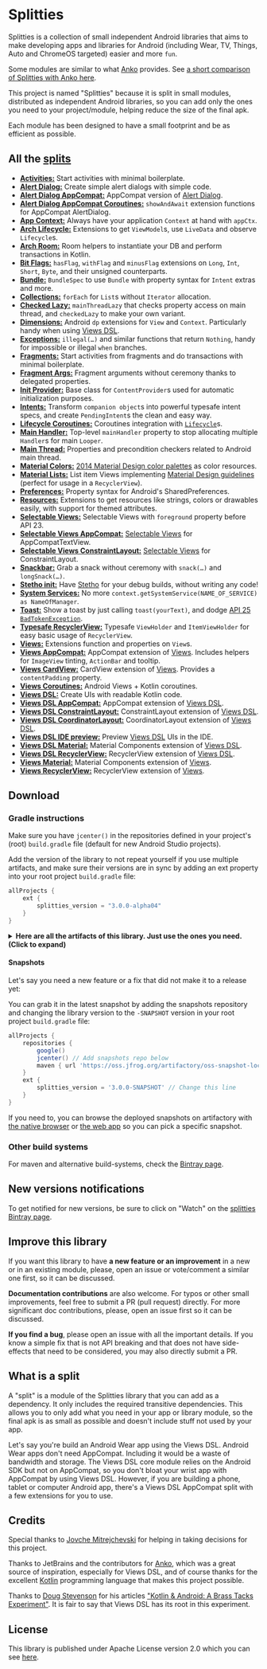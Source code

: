 # Splitties

Splitties is a collection of small independent Android libraries that aims
to make developing apps and libraries for Android (including Wear, TV,
Things, Auto and ChromeOS targeted) easier and more `fun`.

Some modules are similar to what [Anko](https://github.com/Kotlin/anko) provides. See [a short comparison of Splitties with Anko here](Comparison_with_anko.md).

This project is named "Splitties" because it is split in small modules,
distributed as independent Android libraries, so you can add only the ones
you need to your project/module, helping reduce the size of the final apk.

Each module has been designed to have a small footprint and be as efficient
as possible.

## All the [splits](#what-is-a-split "What is a split in Splitties?")

- **[Activities:](modules/activities)** Start activities with minimal boilerplate.
- **[Alert Dialog:](modules/alertdialog)** Create simple alert dialogs with simple code.
- **[Alert Dialog AppCompat:](modules/alertdialog-appcompat)** AppCompat version of
[Alert Dialog](modules/alertdialog).
- **[Alert Dialog AppCompat Coroutines:](modules/alertdialog-appcompat-coroutines)**
`showAndAwait` extension functions for AppCompat AlertDialog.
- **[App Context:](modules/appctx)** Always have your application `Context` at hand with `appCtx`.
- **[Arch Lifecycle:](modules/arch-lifecycle)** Extensions to get `ViewModel`s, use `LiveData` and observe
`Lifecycle`s.
- **[Arch Room:](modules/arch-room)** Room helpers to instantiate your DB and perform transactions in
Kotlin.
- **[Bit Flags:](modules/bitflags)** `hasFlag`, `withFlag` and `minusFlag` extensions on `Long`, `Int`,
`Short`, `Byte`, and their unsigned counterparts.
- **[Bundle:](modules/bundle)** `BundleSpec` to use `Bundle` with property syntax for `Intent` extras
and more.
- **[Collections:](modules/collections)** `forEach` for `List`s without `Iterator` allocation.
- **[Checked Lazy:](modules/checkedlazy)** `mainThreadLazy` that checks property access on main thread, and
`checkedLazy` to make your own variant.
- **[Dimensions:](modules/dimensions)** Android `dp` extensions for `View` and `Context`. Particularly
handy when using [Views DSL](modules/views-dsl).
- **[Exceptions:](modules/exceptions)** `illegal(…)` and similar functions that return `Nothing`, handy for
impossible or illegal `when` branches.
- **[Fragments:](modules/fragments)** Start activities from fragments and do transactions with minimal
boilerplate.
- **[Fragment Args:](modules/fragmentargs)** Fragment arguments without ceremony thanks to delegated
properties.
- **[Init Provider:](modules/initprovider)** Base class for `ContentProvider`s used for automatic
initialization purposes.
- **[Intents:](modules/intents)** Transform `companion object`s into powerful typesafe intent specs, and
create `PendingIntent`s the clean and easy way.
- **[Lifecycle Coroutines:](modules/lifecycle-coroutines)** Coroutines integration with [`Lifecycle`](
https://developer.android.com/reference/kotlin/androidx/lifecycle/Lifecycle)s.
- **[Main Handler:](modules/mainhandler)** Top-level `mainHandler` property to stop allocating multiple
`Handler`s for main `Looper`.
- **[Main Thread:](modules/mainthread)** Properties and precondition checkers related to Android main thread.
- **[Material Colors:](modules/material-colors)** [2014 Material Design color palettes](
https://material.io/design/color/#tools-for-picking-colors) as color resources.
- **[Material Lists:](modules/material-lists)** List item Views implementing [Material Design guidelines](
https://material.io/guidelines) (perfect for usage in a `RecyclerView`).
- **[Preferences:](modules/preferences)** Property syntax for Android's SharedPreferences.
- **[Resources:](modules/resources)** Extensions to get resources like strings, colors or drawables easily,
with support for themed attributes.
- **[Selectable Views:](modules/views-selectable)** Selectable Views with `foreground` property before
API 23.
- **[Selectable Views AppCompat:](modules/views-selectable-appcompat)** [Selectable Views](modules/views-selectable)
for AppCompatTextView.
- **[Selectable Views ConstraintLayout:](modules/views-selectable-constraintlayout)**
[Selectable Views](modules/views-selectable) for ConstraintLayout.
- **[Snackbar:](modules/snackbar)** Grab a snack without ceremony with `snack(…)` and `longSnack(…)`.
- **[Stetho init:](modules/stetho-init)** Have [Stetho](https://github.com/facebook/stetho) for your debug
builds, without writing any code!
- **[System Services:](modules/systemservices)** No more
`context.getSystemService(NAME_OF_SERVICE) as NameOfManager`.
- **[Toast:](modules/toast)** Show a toast by just calling `toast(yourText)`, and dodge [API 25
`BadTokenException`](https://github.com/drakeet/ToastCompat#why).
- **[Typesafe RecyclerView:](modules/typesaferecyclerview)** Typesafe `ViewHolder` and `ItemViewHolder` for
easy basic usage of `RecyclerView`.
- **[Views:](modules/views)** Extensions function and properties on `View`s.
- **[Views AppCompat:](modules/views-appcompat)** AppCompat extension of [Views](modules/views). Includes helpers
for `ImageView` tinting, `ActionBar` and tooltip.
- **[Views CardView:](modules/views-cardview)** CardView extension of [Views](modules/views). Provides a
`contentPadding` property.
- **[Views Coroutines:](modules/views-coroutines)** Android Views + Kotlin coroutines.
- **[Views DSL:](modules/views-dsl)** Create UIs with readable Kotlin code.
- **[Views DSL AppCompat:](modules/views-dsl-appcompat)** AppCompat extension of [Views DSL](modules/views-dsl).
- **[Views DSL ConstraintLayout:](modules/views-dsl-constraintlayout)** ConstraintLayout extension of
[Views DSL](modules/views-dsl).
- **[Views DSL CoordinatorLayout:](modules/views-dsl-coordinatorlayout)** CoordinatorLayout extension of
[Views DSL](modules/views-dsl).
- **[Views DSL IDE preview:](modules/views-dsl-ide-preview)** Preview [Views DSL](modules/views-dsl) UIs in the IDE.
- **[Views DSL Material:](modules/views-dsl-material)** Material Components extension of [Views DSL](modules/views-dsl).
- **[Views DSL RecyclerView:](modules/views-dsl-recyclerview)** RecyclerView extension of [Views DSL](modules/views-dsl).
- **[Views Material:](modules/views-material)** Material Components extension of [Views](modules/views).
- **[Views RecyclerView:](modules/views-recyclerview)** RecyclerView extension of [Views](modules/views).

## Download

### Gradle instructions
Make sure you have `jcenter()` in the repositories defined in your project's
(root) `build.gradle` file (default for new Android Studio projects).

Add the version of the library to not repeat yourself if you use multiple
artifacts, and make sure their versions are in sync by adding an ext property
into your root project `build.gradle` file:
```groovy
allProjects {
    ext {
        splitties_version = "3.0.0-alpha04"
    }
}
```

<details>
<summary>
<b>Here are all the artifacts of this library. Just use the ones you need. (Click to expand)</b>
</summary>

```kts
implementation("com.louiscad.splitties:splitties-activities:$splitties_version")
implementation("com.louiscad.splitties:splitties-alertdialog:$splitties_version")
implementation("com.louiscad.splitties:splitties-alertdialog-appcompat:$splitties_version")
implementation("com.louiscad.splitties:splitties-alertdialog-appcompat-coroutines:$splitties_version")
implementation("com.louiscad.splitties:splitties-appctx:$splitties_version")
implementation("com.louiscad.splitties:splitties-arch-lifecycle:$splitties_version")
implementation("com.louiscad.splitties:splitties-arch-room:$splitties_version")
implementation("com.louiscad.splitties:splitties-bitflags:$splitties_version")
implementation("com.louiscad.splitties:splitties-bundle:$splitties_version")
implementation("com.louiscad.splitties:splitties-checkedlazy:$splitties_version")
implementation("com.louiscad.splitties:splitties-collections:$splitties_version")
implementation("com.louiscad.splitties:splitties-dimensions:$splitties_version")
implementation("com.louiscad.splitties:splitties-exceptions:$splitties_version")
implementation("com.louiscad.splitties:splitties-fragments:$splitties_version")
implementation("com.louiscad.splitties:splitties-fragmentargs:$splitties_version")
implementation("com.louiscad.splitties:splitties-initprovider:$splitties_version")
implementation("com.louiscad.splitties:splitties-intents:$splitties_version")
implementation("com.louiscad.splitties:splitties-lifecycle-coroutines:$splitties_version")
implementation("com.louiscad.splitties:splitties-mainhandler:$splitties_version")
implementation("com.louiscad.splitties:splitties-mainthread:$splitties_version")
implementation("com.louiscad.splitties:splitties-material-colors:$splitties_version")
implementation("com.louiscad.splitties:splitties-material-lists:$splitties_version")
implementation("com.louiscad.splitties:splitties-preferences:$splitties_version")
implementation("com.louiscad.splitties:splitties-resources:$splitties_version")
implementation("com.louiscad.splitties:splitties-snackbar:$splitties_version")
debugImplementation("com.louiscad.splitties:splitties-stetho-init:$splitties_version")
implementation("com.louiscad.splitties:splitties-systemservices:$splitties_version")
implementation("com.louiscad.splitties:splitties-toast:$splitties_version")
implementation("com.louiscad.splitties:splitties-typesaferecyclerview:$splitties_version")
implementation("com.louiscad.splitties:splitties-views:$splitties_version")
implementation("com.louiscad.splitties:splitties-views-appcompat:$splitties_version")
implementation("com.louiscad.splitties:splitties-views-cardview:$splitties_version")
implementation("com.louiscad.splitties:splitties-views-coroutines:$splitties_version")
implementation("com.louiscad.splitties:splitties-views-dsl:$splitties_version")
implementation("com.louiscad.splitties:splitties-views-dsl-appcompat:$splitties_version")
implementation("com.louiscad.splitties:splitties-views-dsl-constraintlayout:$splitties_version")
implementation("com.louiscad.splitties:splitties-views-dsl-coordinatorlayout:$splitties_version")
debugImplementation("com.louiscad.splitties:splitties-views-dsl-ide-preview:$splitties_version")
implementation("com.louiscad.splitties:splitties-views-dsl-material:$splitties_version")
implementation("com.louiscad.splitties:splitties-views-dsl-recyclerview:$splitties_version")
implementation("com.louiscad.splitties:splitties-views-material:$splitties_version")
implementation("com.louiscad.splitties:splitties-views-recyclerview:$splitties_version")
implementation("com.louiscad.splitties:splitties-views-selectable:$splitties_version")
implementation("com.louiscad.splitties:splitties-views-selectable-appcompat:$splitties_version")
implementation("com.louiscad.splitties:splitties-views-selectable-constraintlayout:$splitties_version")
```

</details>

#### Snapshots
Let's say you need a new feature or a fix that did
not make it to a release yet:

You can grab it in the latest snapshot by adding the
snapshots repository and changing the library version to the `-SNAPSHOT`
version in your root project `build.gradle` file:

```groovy
allProjects {
    repositories {
        google()
        jcenter() // Add snapshots repo below
        maven { url 'https://oss.jfrog.org/artifactory/oss-snapshot-local' }
    }
    ext {
        splitties_version = '3.0.0-SNAPSHOT' // Change this line
    }
}
```

If you need to, you can browse the deployed snapshots on artifactory with [the native browser](
https://oss.jfrog.org/list/oss-snapshot-local/com/louiscad/splitties/) or [the web app](
https://oss.jfrog.org/webapp/#/artifacts/browse/tree/General/oss-snapshot-local/com/louiscad/splitties
) so you can pick a specific snapshot.

### Other build systems
For maven and alternative build-systems, check the [Bintray page](
https://bintray.com/louiscad/maven/splitties).

## New versions notifications
To get notified for new versions, be sure to click on "Watch" on the
[splitties Bintray page](https://bintray.com/louiscad/maven/splitties).

## Improve this library
If you want this library to have **a new feature or an improvement** in a
new or in an existing module, please, open an issue or vote/comment a
similar one first, so it can be discussed.

**Documentation contributions** are also welcome.
For typos or other small improvements, feel free to submit a PR
(pull request) directly.
For more significant doc contributions, please, open an issue first so it
can be discussed.

**If you find a bug**, please open an issue with all the important details.
If you know a simple fix that is not API breaking and that does not have
side-effects that need to be considered, you may also directly submit a PR.

## What is a split
A "split" is a module of the Splitties library that you can add as a
dependency. It only includes the required transitive dependencies.
This allows you to only add what you need in your app or library module,
so the final apk is as small as possible and doesn't include stuff not used
by your app.

Let's say you're build an Android Wear app using the Views DSL.
Android Wear apps don't need AppCompat. Including it would be a waste of
bandwidth and storage. The Views DSL core module relies on the Android
SDK but not on AppCompat, so you don't bloat your wrist app with AppCompat
by using Views DSL. However, if you are building a phone, tablet or computer
Android app, there's a Views DSL AppCompat split with a few extensions for
you to use.

## Credits

Special thanks to [Jovche Mitrejchevski](https://twitter.com/jovchem) for
helping in taking decisions for this project.

Thanks to JetBrains and the contributors for [Anko](https://github.com/Kotlin/anko),
which was a great source of inspiration, especially for Views DSL, and of course
thanks for the excellent [Kotlin](https://kotl.in) programming language that makes this project possible.

Thanks to [Doug Stevenson](https://twitter.com/CodingDoug) for his articles
["Kotlin & Android: A Brass Tacks Experiment"](
https://medium.com/@CodingDoug/kotlin-android-a-brass-tacks-experiment-part-3-84e65d567a37
). It is fair to say that Views DSL has its root in this experiment.

## License
This library is published under Apache License version 2.0 which you can see
[here](https://github.com/LouisCAD/Splitties/blob/master/LICENSE).
